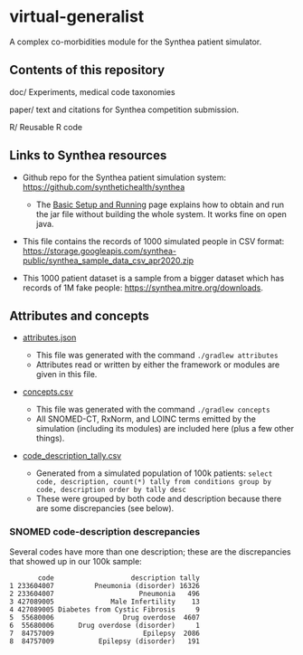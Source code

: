# virtual-generalist
A complex co-morbidities module for the Synthea patient simulator.

## Contents of this repository

doc/
	Experiments, medical code taxonomies

paper/
	text and citations for Synthea competition submission. 

R/
	Reusable R code 


## Links to Synthea resources

* Github repo for the Synthea patient simulation system:
https://github.com/synthetichealth/synthea

	- The [Basic Setup and Running](https://github.com/synthetichealth/synthea/wiki/Basic-Setup-and-Running) page explains how to obtain and run the jar file without building the whole system. It works fine on open java.


* This file contains the records of 1000 simulated people in CSV format:
https://storage.googleapis.com/synthea-public/synthea_sample_data_csv_apr2020.zip

* This 1000 patient dataset is a sample from a bigger dataset which has records of 1M fake people: https://synthea.mitre.org/downloads.

## Attributes and concepts

* [attributes.json](https://github.com/rmhorton/virtual-generalist/blob/main/doc/attributes.json)
	- This file was generated with the command `./gradlew attributes`
	- Attributes read or written by either the framework or modules are given in this file.

* [concepts.csv](https://github.com/rmhorton/virtual-generalist/blob/main/doc/concepts.csv)
	- This file was generated with the command `./gradlew concepts`
	- All SNOMED-CT, RxNorm, and LOINC terms emitted by the simulation (including its modules) are included here (plus a few other things).

* [code_description_tally.csv](https://github.com/rmhorton/virtual-generalist/blob/main/doc/code_description_tally.csv)
	- Generated from a simulated population of 100k patients: `select code, description, count(*) tally from conditions group by code, description order by tally desc`
	- These were grouped by both code and description because there are some discrepancies (see below).

### SNOMED code-description descrepancies

Several codes have more than one description; these are the discrepancies that showed up in our 100k sample:
```
       code                   description tally
1 233604007          Pneumonia (disorder) 16326
2 233604007                     Pneumonia   496
3 427089005              Male Infertility    13
4 427089005 Diabetes from Cystic Fibrosis     9
5  55680006                 Drug overdose  4607
6  55680006      Drug overdose (disorder)     1
7  84757009                      Epilepsy  2086
8  84757009           Epilepsy (disorder)   191
```
